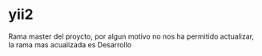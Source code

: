 # yii2

Rama master del proycto, por algun motivo no nos ha permitido actualizar, la rama mas acualizada es Desarrollo
